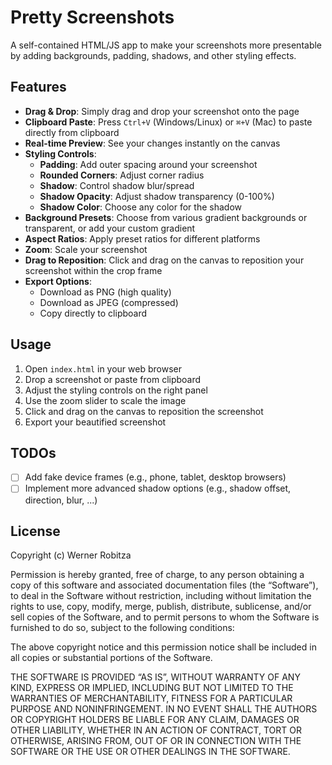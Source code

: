 # Pretty Screenshots

A self-contained HTML/JS app to make your screenshots more presentable by adding backgrounds, padding, shadows, and other styling effects.

## Features

- **Drag & Drop**: Simply drag and drop your screenshot onto the page
- **Clipboard Paste**: Press `Ctrl+V` (Windows/Linux) or `⌘+V` (Mac) to paste directly from clipboard
- **Real-time Preview**: See your changes instantly on the canvas
- **Styling Controls**:
  - **Padding**: Add outer spacing around your screenshot
  - **Rounded Corners**: Adjust corner radius
  - **Shadow**: Control shadow blur/spread
  - **Shadow Opacity**: Adjust shadow transparency (0-100%)
  - **Shadow Color**: Choose any color for the shadow
- **Background Presets**: Choose from various gradient backgrounds or transparent, or add your custom gradient
- **Aspect Ratios**: Apply preset ratios for different platforms
- **Zoom**: Scale your screenshot
- **Drag to Reposition**: Click and drag on the canvas to reposition your screenshot within the crop frame
- **Export Options**:
  - Download as PNG (high quality)
  - Download as JPEG (compressed)
  - Copy directly to clipboard

## Usage

1. Open `index.html` in your web browser
2. Drop a screenshot or paste from clipboard
3. Adjust the styling controls on the right panel
4. Use the zoom slider to scale the image
5. Click and drag on the canvas to reposition the screenshot
6. Export your beautified screenshot

## TODOs

- [ ] Add fake device frames (e.g., phone, tablet, desktop browsers)
- [ ] Implement more advanced shadow options (e.g., shadow offset, direction, blur, ...)

## License

Copyright (c) Werner Robitza

Permission is hereby granted, free of charge, to any person obtaining a copy of this software and associated documentation files (the “Software”), to deal in the Software without restriction, including without limitation the rights to use, copy, modify, merge, publish, distribute, sublicense, and/or sell copies of the Software, and to permit persons to whom the Software is furnished to do so, subject to the following conditions:

The above copyright notice and this permission notice shall be included in all copies or substantial portions of the Software.

THE SOFTWARE IS PROVIDED “AS IS”, WITHOUT WARRANTY OF ANY KIND, EXPRESS OR IMPLIED, INCLUDING BUT NOT LIMITED TO THE WARRANTIES OF MERCHANTABILITY, FITNESS FOR A PARTICULAR PURPOSE AND NONINFRINGEMENT. IN NO EVENT SHALL THE AUTHORS OR COPYRIGHT HOLDERS BE LIABLE FOR ANY CLAIM, DAMAGES OR OTHER LIABILITY, WHETHER IN AN ACTION OF CONTRACT, TORT OR OTHERWISE, ARISING FROM, OUT OF OR IN CONNECTION WITH THE SOFTWARE OR THE USE OR OTHER DEALINGS IN THE SOFTWARE.
